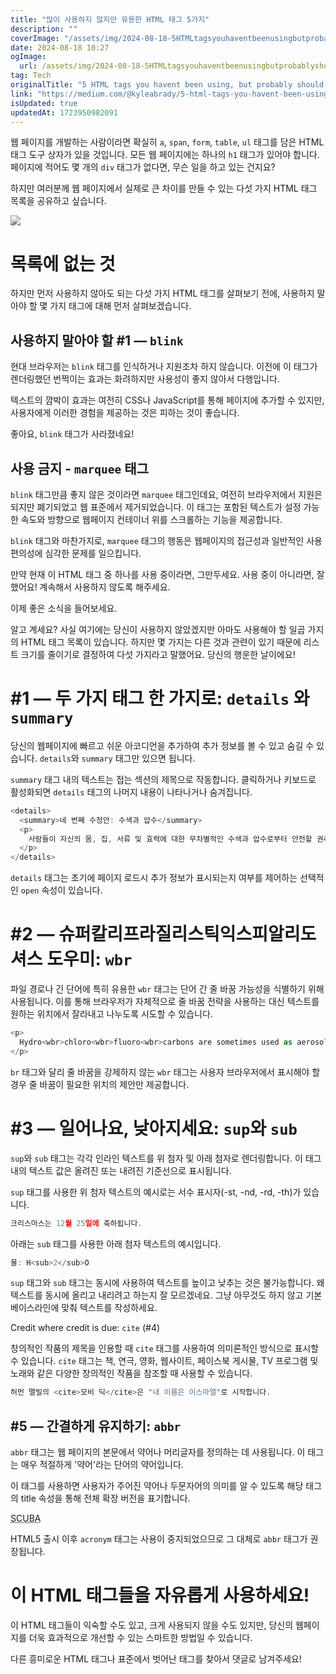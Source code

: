 ```yaml
---
title: "많이 사용하지 않지만 유용한 HTML 태그 5가지"
description: ""
coverImage: "/assets/img/2024-08-18-5HTMLtagsyouhaventbeenusingbutprobablyshouldbe_0.png"
date: 2024-08-18 10:27
ogImage: 
  url: /assets/img/2024-08-18-5HTMLtagsyouhaventbeenusingbutprobablyshouldbe_0.png
tag: Tech
originalTitle: "5 HTML tags you havent been using, but probably should be"
link: "https://medium.com/@kyleabrady/5-html-tags-you-havent-been-using-but-probably-should-be-fd08973e2c67"
isUpdated: true
updatedAt: 1723950982091
---
```



웹 페이지를 개발하는 사람이라면 확실히 `a`, `span`, `form`, `table`, `ul` 태그를 담은 HTML 태그 도구 상자가 있을 것입니다. 모든 웹 페이지에는 하나의 `h1` 태그가 있어야 합니다. 페이지에 적어도 몇 개의 `div` 태그가 없다면, 무슨 일을 하고 있는 건지요?

하지만 여러분께 웹 페이지에서 실제로 큰 차이를 만들 수 있는 다섯 가지 HTML 태그 목록을 공유하고 싶습니다.

<img src="/assets/img/2024-08-18-5HTMLtagsyouhaventbeenusingbutprobablyshouldbe_0.png" />

# 목록에 없는 것

<!-- cozy-coder - 수평 -->
<ins class="adsbygoogle"
     style="display:block"
     data-ad-client="ca-pub-4877378276818686"
     data-ad-slot="1107185301"
     data-ad-format="auto"
     data-full-width-responsive="true"></ins>
<script>
     (adsbygoogle = window.adsbygoogle || []).push({});
</script>

하지만 먼저 사용하지 않아도 되는 다섯 가지 HTML 태그를 살펴보기 전에, 사용하지 말아야 할 몇 가지 태그에 대해 먼저 살펴보겠습니다.

## 사용하지 말아야 할 #1 — `blink`

현대 브라우저는 `blink` 태그를 인식하거나 지원조차 하지 않습니다. 이전에 이 태그가 렌더링했던 번쩍이는 효과는 화려하지만 사용성이 좋지 않아서 다행입니다.

텍스트의 깜박이 효과는 여전히 CSS나 JavaScript를 통해 페이지에 추가할 수 있지만, 사용자에게 이러한 경험을 제공하는 것은 피하는 것이 좋습니다.

<!-- cozy-coder - 수평 -->
<ins class="adsbygoogle"
     style="display:block"
     data-ad-client="ca-pub-4877378276818686"
     data-ad-slot="1107185301"
     data-ad-format="auto"
     data-full-width-responsive="true"></ins>
<script>
     (adsbygoogle = window.adsbygoogle || []).push({});
</script>

좋아요, `blink` 태그가 사라졌네요!

## 사용 금지 - `marquee` 태그

`blink` 태그만큼 좋지 않은 것이라면 `marquee` 태그인데요, 여전히 브라우저에서 지원은 되지만 폐기되었고 웹 표준에서 제거되었습니다. 이 태그는 포함된 텍스트가 설정 가능한 속도와 방향으로 웹페이지 컨테이너 위를 스크롤하는 기능을 제공합니다.

`blink` 태그와 마찬가지로, `marquee` 태그의 행동은 웹페이지의 접근성과 일반적인 사용 편의성에 심각한 문제를 일으킵니다.

<!-- cozy-coder - 수평 -->
<ins class="adsbygoogle"
     style="display:block"
     data-ad-client="ca-pub-4877378276818686"
     data-ad-slot="1107185301"
     data-ad-format="auto"
     data-full-width-responsive="true"></ins>
<script>
     (adsbygoogle = window.adsbygoogle || []).push({});
</script>

만약 현재 이 HTML 태그 중 하나를 사용 중이라면, 그만두세요. 사용 중이 아니라면, 잘했어요! 계속해서 사용하지 않도록 해주세요.

이제 좋은 소식을 들어보세요.

알고 계세요? 사실 여기에는 당신이 사용하지 않았겠지만 아마도 사용해야 할 일곱 가지의 HTML 태그 목록이 있습니다. 하지만 몇 가지는 다른 것과 관련이 있기 때문에 리스트 크기를 줄이기로 결정하여 다섯 가지라고 말했어요. 당신의 행운한 날이에요!

# #1 — 두 가지 태그 한 가지로: `details` 와 `summary`

<!-- cozy-coder - 수평 -->
<ins class="adsbygoogle"
     style="display:block"
     data-ad-client="ca-pub-4877378276818686"
     data-ad-slot="1107185301"
     data-ad-format="auto"
     data-full-width-responsive="true"></ins>
<script>
     (adsbygoogle = window.adsbygoogle || []).push({});
</script>

당신의 웹페이지에 빠르고 쉬운 아코디언을 추가하여 추가 정보를 볼 수 있고 숨길 수 있습니다. `details`와 `summary` 태그만 있으면 됩니다.

`summary` 태그 내의 텍스트는 접는 섹션의 제목으로 작동합니다. 클릭하거나 키보드로 활성화되면 `details` 태그의 나머지 내용이 나타나거나 숨겨집니다.

```js
<details>
  <summary>네 번째 수정안: 수색과 압수</summary>
  <p>
    사람들이 자신의 몸, 집, 서류 및 효력에 대한 무차별적인 수색과 압수로부터 안전할 권리는 침해되어서는 안 되며, 일각인 사물이나 물건을 압수하기 위한 장소를 명백하게 기술하는 증언이나 단언에 의한 합리적인 원인에 기초해 발부되는 영장이 없어서는 안 된다.
  </p>
</details>
```

`details` 태그는 초기에 페이지 로드시 추가 정보가 표시되는지 여부를 제어하는 선택적인 `open` 속성이 있습니다.

<!-- cozy-coder - 수평 -->
<ins class="adsbygoogle"
     style="display:block"
     data-ad-client="ca-pub-4877378276818686"
     data-ad-slot="1107185301"
     data-ad-format="auto"
     data-full-width-responsive="true"></ins>
<script>
     (adsbygoogle = window.adsbygoogle || []).push({});
</script>

# #2 — 슈퍼칼리프라질리스틱익스피알리도셔스 도우미: `wbr`

파일 경로나 긴 단어에 특히 유용한 `wbr` 태그는 단어 간 줄 바꿈 가능성을 식별하기 위해 사용됩니다. 이를 통해 브라우저가 자체적으로 줄 바꿈 전략을 사용하는 대신 텍스트를 원하는 위치에서 잘라내고 나누도록 시도할 수 있습니다.

```js
<p>
  Hydro<wbr>chloro<wbr>fluoro<wbr>carbons are sometimes used as aerosol propellants.
</p>
```

`br` 태그와 달리 줄 바꿈을 강제하지 않는 `wbr` 태그는 사용자 브라우저에서 표시해야 할 경우 줄 바꿈이 필요한 위치의 제안만 제공합니다.

<!-- cozy-coder - 수평 -->
<ins class="adsbygoogle"
     style="display:block"
     data-ad-client="ca-pub-4877378276818686"
     data-ad-slot="1107185301"
     data-ad-format="auto"
     data-full-width-responsive="true"></ins>
<script>
     (adsbygoogle = window.adsbygoogle || []).push({});
</script>

# #3 — 일어나요, 낮아지세요: `sup`와 `sub`

`sup`와 `sub` 태그는 각각 인라인 텍스트를 위 첨자 및 아래 첨자로 렌더링합니다. 이 태그 내의 텍스트 값은 올려진 또는 내려진 기준선으로 표시됩니다.

`sup` 태그를 사용한 위 첨자 텍스트의 예시로는 서수 표시자(-st, -nd, -rd, -th)가 있습니다.

```js
크리스마스는 12월 25일에 축하됩니다.
```  

<!-- cozy-coder - 수평 -->
<ins class="adsbygoogle"
     style="display:block"
     data-ad-client="ca-pub-4877378276818686"
     data-ad-slot="1107185301"
     data-ad-format="auto"
     data-full-width-responsive="true"></ins>
<script>
     (adsbygoogle = window.adsbygoogle || []).push({});
</script>

아래는 `sub` 태그를 사용한 아래 첨자 텍스트의 예시입니다.

```js
물: H<sub>2</sub>O
```

`sup` 태그와 `sub` 태그는 동시에 사용하여 텍스트를 높이고 낮추는 것은 불가능합니다. 왜 텍스트를 동시에 올리고 내리려고 하는지 잘 모르겠네요. 그냥 아무것도 하지 않고 기본 베이스라인에 맞춰 텍스트를 작성하세요.

Credit where credit is due: `cite` (#4)

<!-- cozy-coder - 수평 -->
<ins class="adsbygoogle"
     style="display:block"
     data-ad-client="ca-pub-4877378276818686"
     data-ad-slot="1107185301"
     data-ad-format="auto"
     data-full-width-responsive="true"></ins>
<script>
     (adsbygoogle = window.adsbygoogle || []).push({});
</script>

창의적인 작품의 제목을 인용할 때 `cite` 태그를 사용하여 의미론적인 방식으로 표시할 수 있습니다. `cite` 태그는 책, 연극, 영화, 웹사이트, 페이스북 게시물, TV 프로그램 및 노래와 같은 다양한 창의적인 작품을 참조할 때 사용할 수 있습니다.

```js
허먼 멜빌의 <cite>모비 딕</cite>은 "내 이름은 이스마엘"로 시작합니다.
```

## #5 — 간결하게 유지하기: `abbr`

`abbr` 태그는 웹 페이지의 본문에서 약어나 머리글자를 정의하는 데 사용됩니다. 이 태그는 매우 적절하게 '약어'라는 단어의 약어입니다.

<!-- cozy-coder - 수평 -->
<ins class="adsbygoogle"
     style="display:block"
     data-ad-client="ca-pub-4877378276818686"
     data-ad-slot="1107185301"
     data-ad-format="auto"
     data-full-width-responsive="true"></ins>
<script>
     (adsbygoogle = window.adsbygoogle || []).push({});
</script>

이 태그를 사용하면 사용자가 주어진 약어나 두문자어의 의미를 알 수 있도록 해당 태그의 title 속성을 통해 전체 확장 버전을 표기합니다.


<abbr title="Self Contained Underwater Breathing Apperatus">SCUBA<abbr>


HTML5 출시 이후 `acronym` 태그는 사용이 중지되었으므로 그 대체로 `abbr` 태그가 권장됩니다.

# 이 HTML 태그들을 자유롭게 사용하세요!

<!-- cozy-coder - 수평 -->
<ins class="adsbygoogle"
     style="display:block"
     data-ad-client="ca-pub-4877378276818686"
     data-ad-slot="1107185301"
     data-ad-format="auto"
     data-full-width-responsive="true"></ins>
<script>
     (adsbygoogle = window.adsbygoogle || []).push({});
</script>

이 HTML 태그들이 익숙할 수도 있고, 크게 사용되지 않을 수도 있지만, 당신의 웹페이지를 더욱 효과적으로 개선할 수 있는 스마트한 방법일 수 있습니다.

다른 흥미로운 HTML 태그나 표준에서 벗어난 태그를 찾아서 댓글로 남겨주세요!